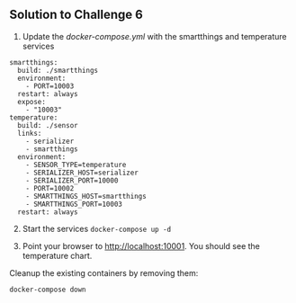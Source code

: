 ## Solution to Challenge 6

1. Update the _docker-compose.yml_ with the smartthings and temperature services
```
smartthings:
  build: ./smartthings
  environment:
    - PORT=10003
  restart: always
  expose:
    - "10003"
temperature:
  build: ./sensor
  links:
    - serializer
    - smartthings
  environment:
    - SENSOR_TYPE=temperature
    - SERIALIZER_HOST=serializer
    - SERIALIZER_PORT=10000
    - PORT=10002
    - SMARTTHINGS_HOST=smartthings
    - SMARTTHINGS_PORT=10003
  restart: always
```

2. Start the services `docker-compose up -d`

3. Point your browser to [http://localhost:10001](). You should see the temperature chart.

Cleanup the existing containers by removing them:
```
docker-compose down
```
